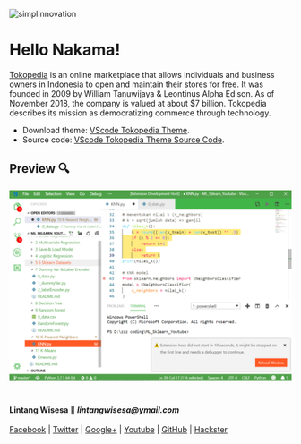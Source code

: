 ![simplinnovation](https://4.bp.blogspot.com/-f7YxPyqHAzY/WJ6VnkvE0SI/AAAAAAAADTQ/0tDQPTrVrtMAFT-q-1-3ktUQT5Il9FGdQCLcB/s350/simpLINnovation1a.png)

# Hello Nakama!

[Tokopedia](https://www.tokopedia.com/) is an online marketplace that allows individuals and business owners in Indonesia to open and maintain their stores for free. It was founded in 2009 by William Tanuwijaya & Leontinus Alpha Edison. As of November 2018, the company is valued at about $7 billion. Tokopedia describes its mission as democratizing commerce through technology.
- Download theme: [VScode Tokopedia Theme](https://github.com/LintangWisesa/VScode-Tokopedia-Theme).
- Source code: [VScode Tokopedia Theme Source Code](https://github.com/LintangWisesa/VScode-Tokopedia-Theme).

## Preview 🔍

![vscode_toped](./lintang/screenshot.png)

#

#### Lintang Wisesa 💌 _lintangwisesa@ymail.com_

[Facebook](https://www.facebook.com/lintangbagus) | 
[Twitter](https://twitter.com/Lintang_Wisesa) |
[Google+](https://plus.google.com/u/0/+LintangWisesa1) |
[Youtube](https://www.youtube.com/user/lintangbagus) | [GitHub](https://github.com/LintangWisesa) |
[Hackster](https://www.hackster.io/lintangwisesa)